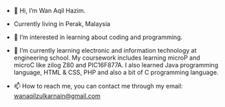 - 👋 Hi, I’m Wan Aqil Hazim.
- Currently living in Perak, Malaysia

- 👀 I’m interested in learning about coding and programming.
- 🌱 I’m currently learning electronic and information technology at engineering school.
My coursework includes learning microP and microC like zilog Z80 and PIC16F877A.
I also learned Java programming language, HTML & CSS, PHP and also a bit of C programming language.

- 📫 How to reach me, you can contact me through my email: wanaqilzulkarnain@gmail.com

<!---
MrMidnightSnow/MrMidnightSnow is a ✨ special ✨ repository because its `README.md` (this file) appears on your GitHub profile.
You can click the Preview link to take a look at your changes.
--->
